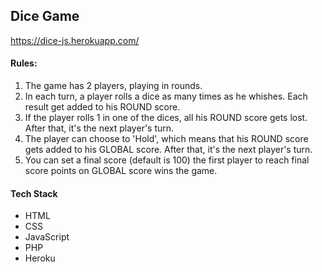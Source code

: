 ## Dice Game 

https://dice-js.herokuapp.com/


#### Rules:

1. The game has 2 players, playing in rounds.
2. In each turn, a player rolls a dice as many times as he whishes. Each result get added to his ROUND score.
3. If the player rolls 1 in one of the dices, all his ROUND score gets lost. After that, it's the next player's turn.
4. The player can choose to 'Hold', which means that his ROUND score gets added to his GLOBAL score. After that, it's the next player's turn.
5. You can set a final score (default is 100) the first player to reach final score points on GLOBAL score wins the game.


#### Tech Stack 

* HTML
* CSS
* JavaScript
* PHP
* Heroku

